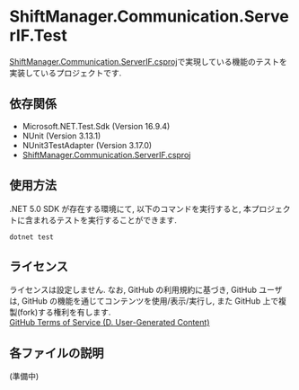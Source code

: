 # ShiftManager.Communication.ServerIF.Test

[ShiftManager.Communication.ServerIF.csproj](../ShiftManager.Communication.ServerIF/README.md)で実現している機能のテストを実装しているプロジェクトです.

## 依存関係

- Microsoft.NET.Test.Sdk (Version 16.9.4)
- NUnit (Version 3.13.1)
- NUnit3TestAdapter (Version 3.17.0)
- [ShiftManager.Communication.ServerIF.csproj](../ShiftManager.Communication.ServerIF/README.md)

## 使用方法

.NET 5.0 SDK が存在する環境にて, 以下のコマンドを実行すると, 本プロジェクトに含まれるテストを実行することができます.

```
dotnet test
```

## ライセンス

ライセンスは設定しません. なお, GitHub の利用規約に基づき, GitHub ユーザは, GitHub の機能を通じてコンテンツを使用/表示/実行し, また GitHub 上で複製(fork)する権利を有します.  
[GitHub Terms of Service (D. User-Generated Content)](https://docs.github.com/en/github/site-policy/github-terms-of-service#d-user-generated-content)

## 各ファイルの説明

(準備中)
